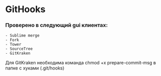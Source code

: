 # GitHooks

### Проверено в следующий gui клиентах:
    - Sublime merge
    - Fork
    - Tower
    - SourceTree
    - GitKraken 
    
Для GitKraken необходима команда chmod +x prepare-commit-msg в папке с хуками (.git/hooks)
    
